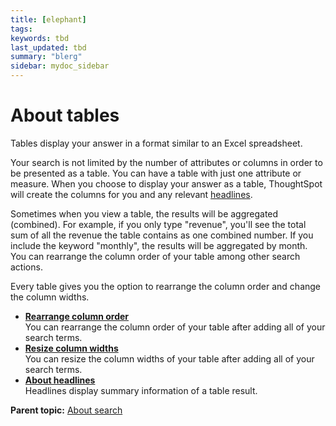 ```yaml
---
title: [elephant]
tags: 
keywords: tbd
last_updated: tbd
summary: "blerg"
sidebar: mydoc_sidebar
---
```

# About tables

Tables display your answer in a format similar to an Excel spreadsheet.

Your search is not limited by the number of attributes or columns in order to be presented as a table. You can have a table with just one attribute or measure. When you choose to display your answer as a table, ThoughtSpot will create the columns for you and any relevant [headlines](about_headlines.html#).

Sometimes when you view a table, the results will be aggregated (combined). For example, if you only type "revenue", you'll see the total sum of all the revenue the table contains as one combined number. If you include the keyword "monthly", the results will be aggregated by month.
You can rearrange the column order of your table among other search actions.

Every table gives you the option to rearrange the column order and change the column widths.

-   **[Rearrange column order](../../../pages/end_user_guide/end_user_search/rearrange_column_order.html)**  
You can rearrange the column order of your table after adding all of your search terms.
-   **[Resize column widths](../../../pages/end_user_guide/end_user_search/resize_column_widths.html)**  
You can resize the column widths of your table after adding all of your search terms.
-   **[About headlines](../../../pages/end_user_guide/end_user_search/about_headlines.html)**  
Headlines display summary information of a table result.

**Parent topic:** [About search](../../../pages/end_user_guide/end_user_search/search.html)
